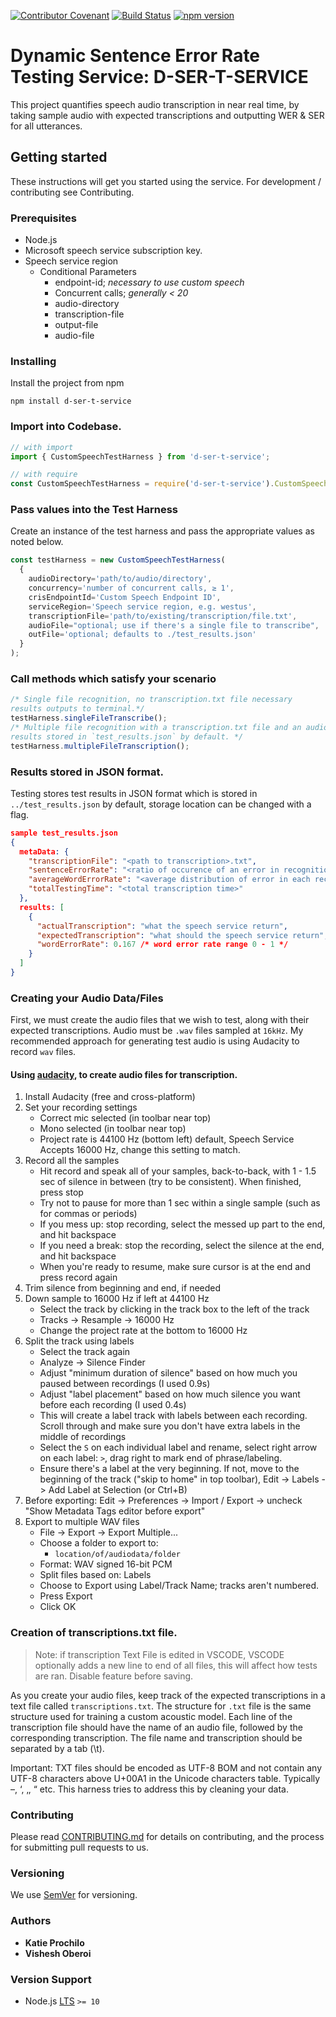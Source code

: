 [![Contributor Covenant](https://img.shields.io/badge/Contributor%20Covenant-v1.4%20adopted-ff69b4.svg)](CODE_OF_CONDUCT.md)
[![Build Status](https://dev.azure.com/yolajide/d-ser-t-pipeline/_apis/build/status/Joll59.d-ser-t?branchName=master)](https://dev.azure.com/yolajide/d-ser-t-pipeline/_build/latest?definitionId=1&branchName=master)
[![npm version](https://badge.fury.io/js/d-ser-t-service.svg)](https://badge.fury.io/js/d-ser-t-service)

# Dynamic Sentence Error Rate Testing Service: D-SER-T-SERVICE
This project quantifies speech audio transcription in near real time, by taking sample audio with expected transcriptions and outputting WER & SER for all utterances.

## Getting started
These instructions will get you started using the service. For development / contributing see Contributing.

### Prerequisites
* Node.js
* Microsoft speech service subscription key.
* Speech service region
  * Conditional Parameters
    - endpoint-id; _necessary to use custom speech_
    - Concurrent calls; _generally < 20_
    - audio-directory
    - transcription-file
    - output-file
    - audio-file

### Installing

Install the project from npm

```npm install d-ser-t-service```

### Import into Codebase.

```js
// with import
import { CustomSpeechTestHarness } from 'd-ser-t-service';

// with require
const CustomSpeechTestHarness = require('d-ser-t-service').CustomSpeechTestHarness;
```

### Pass values into the Test Harness

Create an instance of the test harness and pass the appropriate values as noted below.

```js
const testHarness = new CustomSpeechTestHarness(
  {
    audioDirectory='path/to/audio/directory',
    concurrency='number of concurrent calls, ≥ 1',
    crisEndpointId='Custom Speech Endpoint ID',
    serviceRegion='Speech service region, e.g. westus',
    transcriptionFile='path/to/existing/transcription/file.txt',
    audioFile="optional; use if there's a single file to transcribe",
    outFile='optional; defaults to ./test_results.json'
  }
);
```

### Call methods which satisfy your scenario

```js
/* Single file recognition, no transcription.txt file necessary
results outputs to terminal.*/
testHarness.singleFileTranscribe();
/* Multiple file recognition with a transcription.txt file and an audio directory.
results stored in `test_results.json` by default. */
testHarness.multipleFileTranscription();
```

### Results stored in JSON format.
Testing stores test results in JSON format which is stored in `../test_results.json` by default, storage location can be changed with a flag.

```JSON
sample test_results.json
{
  metaData: {
    "transcriptionFile": "<path to transcription>.txt",
    "sentenceErrorRate": "<ratio of occurence of an error in recognition> range 0 - 1",
    "averageWordErrorRate": "<average distribution of error in each recognition> range 0 - 1",
    "totalTestingTime": "<total transcription time>"
  },
  results: [
    {
      "actualTranscription": "what the speech service return",
      "expectedTranscription": "what should the speech service return",
      "wordErrorRate": 0.167 /* word error rate range 0 - 1 */
    }
  ]
}
```

### Creating your Audio Data/Files

First, we must create the audio files that we wish to test, along with their expected transcriptions.
Audio must be `.wav` files sampled at `16kHz`. My recommended approach for generating test audio is using Audacity to record `wav` files.

#### Using [audacity](https://www.audacityteam.org/), to create audio files for transcription.

1. Install Audacity (free and cross-platform)
2. Set your recording settings
   * Correct mic selected (in toolbar near top)
   * Mono selected (in toolbar near top)
   * Project rate is 44100 Hz (bottom left) default, Speech Service Accepts 16000 Hz, change this setting to match.
3. Record all the samples
   * Hit record and speak all of your samples, back-to-back, with 1 - 1.5 sec of silence in between (try to be consistent). When finished, press stop
   * Try not to pause for more than 1 sec within a single sample (such as for commas or periods)
   * If you mess up: stop recording, select the messed up part to the end, and hit backspace
   * If you need a break: stop the recording, select the silence at the end, and hit backspace
   * When you're ready to resume, make sure cursor is at the end and press record again
4. Trim silence from beginning and end, if needed
5. Down sample to 16000 Hz if left at 44100 Hz
   * Select the track by clicking in the track box to the left of the track
   * Tracks -> Resample -> 16000 Hz
   * Change the project rate at the bottom to 16000 Hz
6. Split the track using labels
   * Select the track again
   * Analyze -> Silence Finder
   * Adjust "minimum duration of silence" based on how much you paused between recordings (I used 0.9s)
   * Adjust "label placement" based on how much silence you want before each recording (I used 0.4s)
   * This will create a label track with labels between each recording. Scroll through and make sure you don't have extra labels in the middle of recordings
   * Select the `S` on each individual label and rename,  select right arrow on each label: `>`, drag right to mark end of phrase/labeling.
   * Ensure there's a label at the very beginning. If not, move to the beginning of the track ("skip to home" in top toolbar), Edit -> Labels -> Add Label at Selection (or Ctrl+B)
7. Before exporting: Edit -> Preferences -> Import / Export -> uncheck "Show Metadata Tags editor before export"
8. Export to multiple WAV files
   * File -> Export -> Export Multiple...
   * Choose a folder to export to:
        * ```location/of/audiodata/folder```
   * Format: WAV signed 16-bit PCM
   * Split files based on: Labels
   * Choose to Export using Label/Track Name; tracks aren't numbered.
   * Press Export
   * Click OK

### Creation of transcriptions.txt file.
> Note: if transcription Text File is edited in VSCODE, VSCODE optionally adds a new line to end of all files, this will affect how tests are ran. Disable feature before saving.

As you create your audio files, keep track of the expected transcriptions in a text file called ```transcriptions.txt```. The structure for `.txt` file is the same structure used for training a custom acoustic model. Each line of the transcription file should have the name of an audio file, followed by the corresponding transcription. The file name and transcription should be separated by a tab (\t).

Important: TXT files should be encoded as UTF-8 BOM and not contain any UTF-8 characters above U+00A1 in the Unicode characters table. Typically –, ‘, ‚, “ etc. This harness tries to address this by cleaning your data.

### Contributing
Please read [CONTRIBUTING.md](CONTRIBUTING.md) for details on contributing, and the process for submitting pull requests to us.

### Versioning
We use [SemVer](https://semver.org/) for versioning.

### Authors
* **Katie Prochilo**
* **Vishesh Oberoi**

### Version Support

* Node.js [LTS](https://github.com/nodejs/LTS#lts-schedule) `>= 10`
